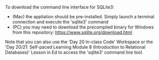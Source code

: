 To download the command line interface for SQLite3:

* (Mac) the appliation should be pre-installed. Simply launch a terminal connection and execute the 'sqlite3' command
* (PC) you may need to download the precompiled binary for Windows from this repository: https://www.sqlite.org/download.html

Note that you can also use the 'Day 20 In-class Code' Workspace or the 'Day 20/21: Self-paced Learning Module 8 (Introduction to Relational Databases)' Lesson in Ed to access the 'sqlite3' command line tool.